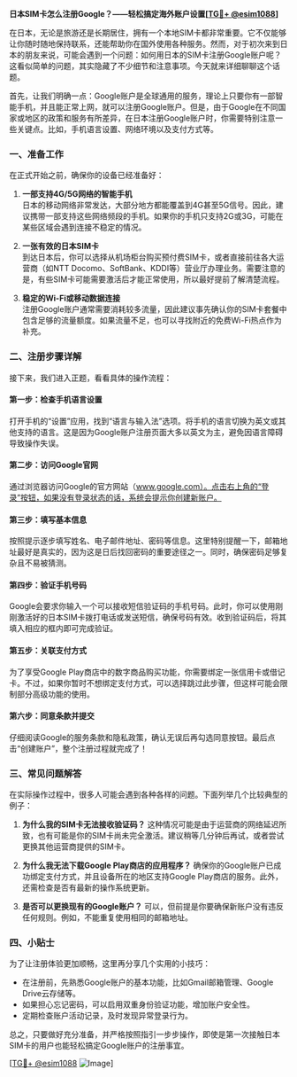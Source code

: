 **日本SIM卡怎么注册Google？——轻松搞定海外账户设置[[TG💪+ @esim1088](https://t.me/s/esim1088)]**

在日本，无论是旅游还是长期居住，拥有一个本地SIM卡都非常重要。它不仅能够让你随时随地保持联系，还能帮助你在国外使用各种服务。然而，对于初次来到日本的朋友来说，可能会遇到一个问题：如何用日本的SIM卡注册Google账户呢？这看似简单的问题，其实隐藏了不少细节和注意事项。今天就来详细聊聊这个话题。

首先，让我们明确一点：Google账户是全球通用的服务，理论上只要你有一部智能手机，并且能正常上网，就可以注册Google账户。但是，由于Google在不同国家或地区的政策和服务有所差异，在日本注册Google账户时，你需要特别注意一些关键点。比如，手机语言设置、网络环境以及支付方式等。

### 一、准备工作

在正式开始之前，确保你的设备已经准备好：

1. **一部支持4G/5G网络的智能手机**  
   日本的移动网络非常发达，大部分地方都能覆盖到4G甚至5G信号。因此，建议携带一部支持这些网络频段的手机。如果你的手机只支持2G或3G，可能在某些区域会遇到连接不稳定的情况。

2. **一张有效的日本SIM卡**  
   到达日本后，你可以选择从机场柜台购买预付费SIM卡，或者直接前往各大运营商（如NTT Docomo、SoftBank、KDDI等）营业厅办理业务。需要注意的是，有些SIM卡可能需要激活后才能正常使用，所以最好提前了解清楚流程。

3. **稳定的Wi-Fi或移动数据连接**  
   注册Google账户通常需要消耗较多流量，因此建议事先确认你的SIM卡套餐中包含足够的流量额度。如果流量不足，也可以寻找附近的免费Wi-Fi热点作为补充。

### 二、注册步骤详解

接下来，我们进入正题，看看具体的操作流程：

#### 第一步：检查手机语言设置
打开手机的“设置”应用，找到“语言与输入法”选项。将手机的语言切换为英文或其他支持的语言。这是因为Google账户注册页面大多以英文为主，避免因语言障碍导致操作失误。

#### 第二步：访问Google官网
通过浏览器访问Google的官方网站（www.google.com）。点击右上角的“登录”按钮，如果没有登录状态的话，系统会提示你创建新账户。

#### 第三步：填写基本信息
按照提示逐步填写姓名、电子邮件地址、密码等信息。这里特别提醒一下，邮箱地址最好是真实的，因为这是日后找回密码的重要途径之一。同时，确保密码足够复杂且不易被猜测。

#### 第四步：验证手机号码
Google会要求你输入一个可以接收短信验证码的手机号码。此时，你可以使用刚刚激活好的日本SIM卡拨打电话或发送短信，确保号码有效。收到验证码后，将其填入相应的框内即可完成验证。

#### 第五步：关联支付方式
为了享受Google Play商店中的数字商品购买功能，你需要绑定一张信用卡或借记卡。不过，如果你暂时不想绑定支付方式，可以选择跳过此步骤，但这样可能会限制部分高级功能的使用。

#### 第六步：同意条款并提交
仔细阅读Google的服务条款和隐私政策，确认无误后再勾选同意按钮。最后点击“创建账户”，整个注册过程就完成了！

### 三、常见问题解答

在实际操作过程中，很多人可能会遇到各种各样的问题。下面列举几个比较典型的例子：

1. **为什么我的SIM卡无法接收验证码？**
   这种情况可能是由于运营商的网络延迟所致，也有可能是你的SIM卡尚未完全激活。建议稍等几分钟后再试，或者尝试更换其他运营商提供的SIM卡。

2. **为什么我无法下载Google Play商店的应用程序？**
   确保你的Google账户已成功绑定支付方式，并且设备所在的地区支持Google Play商店的服务。此外，还需检查是否有最新的操作系统更新。

3. **是否可以更换现有的Google账户？**
   可以，但前提是你要确保新账户没有违反任何规则。例如，不能重复使用相同的邮箱地址。

### 四、小贴士

为了让注册体验更加顺畅，这里再分享几个实用的小技巧：

- 在注册前，先熟悉Google账户的基本功能，比如Gmail邮箱管理、Google Drive云存储等。
- 如果担心忘记密码，可以启用双重身份验证功能，增加账户安全性。
- 定期检查账户活动记录，及时发现异常登录行为。

总之，只要做好充分准备，并严格按照指引一步步操作，即使是第一次接触日本SIM卡的用户也能轻松搞定Google账户的注册事宜。

[[TG💪+ @esim1088](https://t.me/s/esim1088) ![Image](https://i.postimg.cc/4NQfJmqS/Snipaste-2025-05-13-00-14-12.png)]